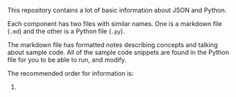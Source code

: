 This repository contains a lot of basic information about JSON and Python.

Each component has two files with similar names. One is a markdown file (`.md`) and the other is a Python file (`.py`).

The markdown file has formatted notes describing concepts and talking about sample code. All of the sample code snippets are found in the Python file for you to be able to run, and modify.

The recommended order for information is:

1.  
